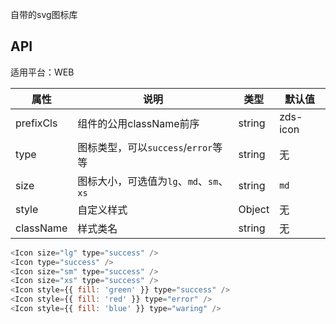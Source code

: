 自带的svg图标库

## API

适用平台：WEB

| 属性      | 说明                                     | 类型   | 默认值   |
| --------- | ---------------------------------------- | ------ | -------- |
| prefixCls | 组件的公用className前序                  | string | zds-icon |
| type      | 图标类型，可以`success`/`error`等等      | string | 无       |
| size      | 图标大小，可选值为`lg`、`md`、`sm`、`xs` | string | `md`     |
| style     | 自定义样式                               | Object | 无       |
| className | 样式类名                                 | string | 无       |

```JavaScript
<Icon size="lg" type="success" />
<Icon type="success" />
<Icon size="sm" type="success" />
<Icon size="xs" type="success" />
<Icon style={{ fill: 'green' }} type="success" />
<Icon style={{ fill: 'red' }} type="error" />
<Icon style={{ fill: 'blue' }} type="waring" />
```
